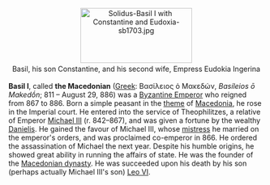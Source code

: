 <div class="photo" colspan="2" style="text-align: center; margin: 25px 0 10px;"><a class="image" href="https://en.wikipedia.org/wiki/File:Solidus-Basil_I_with_Constantine_and_Eudoxia-sb1703.jpg"><img alt="Solidus-Basil I with Constantine and Eudoxia-sb1703.jpg" data-file-height="373" data-file-width="750" decoding="async" height="109" src="https://upload.wikimedia.org/wikipedia/commons/thumb/6/66/Solidus-Basil_I_with_Constantine_and_Eudoxia-sb1703.jpg/220px-Solidus-Basil_I_with_Constantine_and_Eudoxia-sb1703.jpg" srcset="https://upload.wikimedia.org/wikipedia/commons/thumb/6/66/Solidus-Basil_I_with_Constantine_and_Eudoxia-sb1703.jpg/330px-Solidus-Basil_I_with_Constantine_and_Eudoxia-sb1703.jpg 1.5x, //upload.wikimedia.org/wikipedia/commons/thumb/6/66/Solidus-Basil_I_with_Constantine_and_Eudoxia-sb1703.jpg/440px-Solidus-Basil_I_with_Constantine_and_Eudoxia-sb1703.jpg 2x" width="220"/></a><div style="line-height:normal;padding-bottom:0.2em;padding-top:0.2em;">Basil, his son Constantine, and his second wife, Empress Eudokia Ingerina</div></div>

[comment]: # 'breakpoint'
<p><b>Basil I</b>, called <b>the Macedonian</b> (<a href="https://en.wikipedia.org/wiki/Greek_language" title="Greek language">Greek</a>: <span lang="el">Βασίλειος ὁ Μακεδών</span>, <i>Basíleios ō Makedṓn</i>; 811 – August 29, 886) was a <a class="mw-redirect" href="https://en.wikipedia.org/wiki/Byzantine_Emperor" title="Byzantine Emperor">Byzantine Emperor</a> who reigned from 867 to 886. Born a simple peasant in the <a class="mw-redirect" href="https://en.wikipedia.org/wiki/Byzantine_themes" title="Byzantine themes">theme</a> of <a href="https://en.wikipedia.org/wiki/Macedonia_(theme)" title="Macedonia (theme)">Macedonia</a>, he rose in the Imperial court. He entered into the service of Theophilitzes, a relative of Emperor <a href="https://en.wikipedia.org/wiki/Michael_III" title="Michael III">Michael III</a> (r. 842–867), and was given a fortune by the wealthy <a href="https://en.wikipedia.org/wiki/Danielis" title="Danielis">Danielis</a>. He gained the favour of Michael III, whose <a href="https://en.wikipedia.org/wiki/Eudokia_Ingerina" title="Eudokia Ingerina">mistress</a> he married on the emperor's orders, and was proclaimed co-emperor in 866. He ordered the assassination of Michael the next year. Despite his humble origins, he showed great ability in running the affairs of state. He was the founder of the <a href="https://en.wikipedia.org/wiki/Macedonian_dynasty" title="Macedonian dynasty">Macedonian dynasty</a>. He was succeeded upon his death by his son (perhaps actually Michael III's son) <a href="https://en.wikipedia.org/wiki/Leo_VI_the_Wise" title="Leo VI the Wise">Leo VI</a>.
</p>